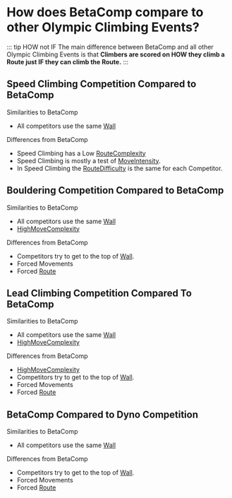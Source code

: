 # How does BetaComp compare to other Olympic Climbing Events?

::: tip HOW not IF
The main difference between BetaComp and all other Olympic Climbing Events is that **Climbers are scored on HOW they climb a Route  just IF they can climb the Route.**
:::


<!-- These should all be InstaSquares -->

## Speed Climbing Competition Compared to BetaComp  

Similarities to BetaComp
- All competitors use the same [Wall](/reference/Environment/EnvironmentOverview)


Differences from BetaComp
- Speed Climbing has a Low [RouteComplexity](/reference/Score/Difficulty/RouteDifficulty/RouteComplexity)
- Speed Climbing is mostly a test of [MoveIntensity](/reference/Score/Difficulty/MoveDifficulty/MoveIntensity).
- In Speed Climbing the [RouteDifficulty](/reference/Score/Difficulty/RouteDifficulty/Overview) is the same for each Competitor.



## Bouldering Competition Compared to BetaComp

Similarities to BetaComp
- All competitors use the same [Wall](/reference/Environment/EnvironmentOverview) 
- [HighMoveComplexity](/reference/Score/Difficulty/MoveDifficulty/MoveComplexity)


Differences from BetaComp
- Competitors try to get to the top of [Wall](/reference/Environment/EnvironmentOverview).
- Forced Movements
- Forced [Route](/reference/Route/RouteOverview)

## Lead Climbing Competition Compared To BetaComp 

Similarities to BetaComp
- All competitors use the same [Wall](/reference/Environment/EnvironmentOverview)
- [HighMoveComplexity](/reference/Score/Difficulty/MoveDifficulty/MoveComplexity)


Differences from BetaComp
- [HighMoveComplexity](/reference/Score/Difficulty/MoveDifficulty/MoveComplexity)
- Competitors try to get to the top of [Wall](/reference/Environment/EnvironmentOverview).
- Forced Movements
- Forced [Route](/reference/Route/RouteOverview)

## BetaComp Compared to Dyno Competition

Similarities to BetaComp
- All competitors use the same [Wall](/reference/Environment/EnvironmentOverview)

Differences from BetaComp
- Competitors try to get to the top of [Wall](/reference/Environment/EnvironmentOverview).
- Forced Movements
- Forced [Route](/reference/Route/RouteOverview)